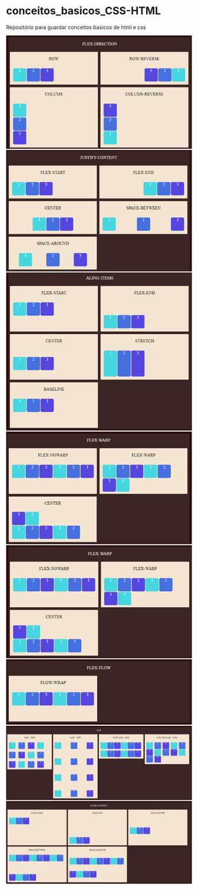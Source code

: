 # conceitos_basicos_CSS-HTML
Repositório para guardar conceitos basicos de html e css
<div align="center">
    <img src="image/img1.png"/>
    <img src="image/img2.png"/>
    <img src="image/img3.png"/>
    <img src="image/img4.png"/>
    <img src="image/img5.png"/>
    <img src="image/img6.png"/>
    <img src="image/img7.png"/>
    <img src="image/img8.png"/>
</div>
